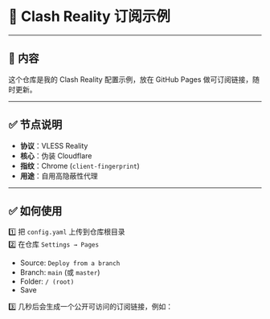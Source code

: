 # 📄 Clash Reality 订阅示例

---

## 🔑 内容

这个仓库是我的 Clash Reality 配置示例，放在 GitHub Pages 做可订阅链接，随时更新。

---

## ✅ 节点说明

- **协议**：VLESS Reality
- **核心**：伪装 Cloudflare
- **指纹**：Chrome (`client-fingerprint`)
- **用途**：自用高隐蔽性代理

---

## ✅ 如何使用

1️⃣ 把 `config.yaml` 上传到仓库根目录  
2️⃣ 在仓库 `Settings → Pages`  
   - Source: `Deploy from a branch`  
   - Branch: `main` (或 `master`)  
   - Folder: `/ (root)`  
   - Save

3️⃣ 几秒后会生成一个公开可访问的订阅链接，例如：
